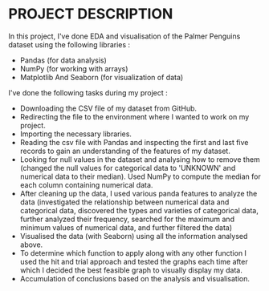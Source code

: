 <h1>PROJECT DESCRIPTION</h1>

In this project, I've done EDA and visualisation of the Palmer Penguins dataset using the following libraries :
- Pandas (for data analysis)
- NumPy (for working with arrays)
- Matplotlib And Seaborn (for visualization of data)

I've done the following tasks during my project :

- Downloading the CSV file of my dataset from GitHub. 
- Redirecting the file to the environment where I wanted to work on my project. 
- Importing the necessary libraries.
- Reading the csv file with Pandas and inspecting the first and last five records to gain an understanding of the features of my dataset. 
- Looking for null values in the dataset and analysing how to remove them (changed the null values for categorical data to 'UNKNOWN' and numerical data to their median). Used NumPy to compute the median for each column containing numerical data.
- After cleaning up the data, I used various panda features to analyze the data (investigated the relationship between numerical data and categorical data, discovered the types and varieties of categorical data, further analyzed their frequency, searched for the maximum and minimum values of numerical data, and further filtered the data)
- Visualised the data (with Seaborn) using all the information analysed above.
-  To determine which function to apply along with any other function I used the hit and trial approach and tested the graphs each time after which I decided the best feasible graph to visually display my data.
- Accumulation of conclusions based on the analysis and visualisation. 


